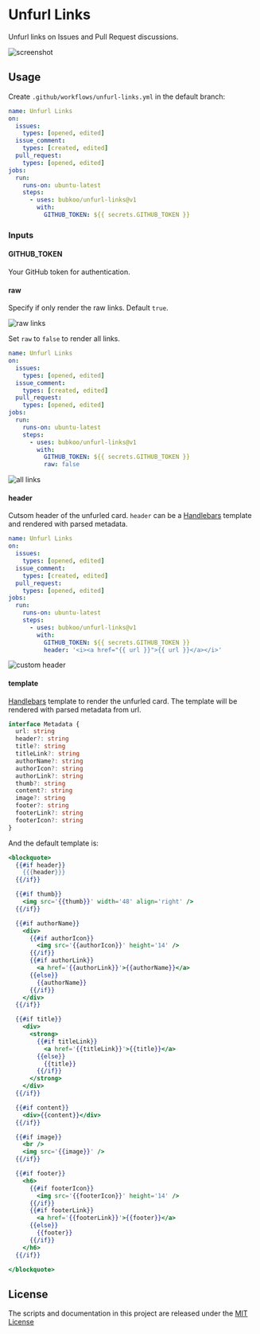 # Unfurl Links

Unfurl links on Issues and Pull Request discussions.

![screenshot](https://github.com/bubkoo/unfurl-links/blob/master/screenshots/default.jpg?raw=true)

## Usage

Create `.github/workflows/unfurl-links.yml` in the default branch:

```yml
name: Unfurl Links
on:
  issues:
    types: [opened, edited]
  issue_comment:
    types: [created, edited]
  pull_request:
    types: [opened, edited]
jobs:
  run:
    runs-on: ubuntu-latest
    steps:
      - uses: bubkoo/unfurl-links@v1
        with:
          GITHUB_TOKEN: ${{ secrets.GITHUB_TOKEN }}
```

### Inputs

#### GITHUB_TOKEN

Your GitHub token for authentication.

#### raw

Specify if only render the raw links. Default `true`.

![raw links](https://github.com/bubkoo/unfurl-links/blob/master/screenshots/raw-links.jpg?raw=true)

Set `raw` to `false` to render all links.

```yml
name: Unfurl Links
on:
  issues:
    types: [opened, edited]
  issue_comment:
    types: [created, edited]
  pull_request:
    types: [opened, edited]
jobs:
  run:
    runs-on: ubuntu-latest
    steps:
      - uses: bubkoo/unfurl-links@v1
        with:
          GITHUB_TOKEN: ${{ secrets.GITHUB_TOKEN }}
          raw: false
```

![all links](https://github.com/bubkoo/unfurl-links/blob/master/screenshots/all-links.jpg?raw=true)

#### header

Cutsom header of the unfurled card. `header` can be a [Handlebars](https://handlebarsjs.com/) template and rendered with parsed metadata.

```yml
name: Unfurl Links
on:
  issues:
    types: [opened, edited]
  issue_comment:
    types: [created, edited]
  pull_request:
    types: [opened, edited]
jobs:
  run:
    runs-on: ubuntu-latest
    steps:
      - uses: bubkoo/unfurl-links@v1
        with:
          GITHUB_TOKEN: ${{ secrets.GITHUB_TOKEN }}
          header: '<i><a href="{{ url }}">{{ url }}</a></i>'
```

![custom header](https://github.com/bubkoo/unfurl-links/blob/master/screenshots/custom-header.jpg?raw=true)

#### template

[Handlebars](https://handlebarsjs.com/) template to render the unfurled card. The template will be rendered with parsed metadata from url.

```ts
interface Metadata {
  url: string
  header?: string
  title?: string
  titleLink?: string
  authorName?: string
  authorIcon?: string
  authorLink?: string
  thumb?: string
  content?: string
  image?: string
  footer?: string
  footerLink?: string
  footerIcon?: string
}
```

And the default template is:

```hbs
<blockquote>
  {{#if header}}
    {{{header}}}
  {{/if}}

  {{#if thumb}}
    <img src='{{thumb}}' width='48' align='right' />
  {{/if}}

  {{#if authorName}}
    <div>
      {{#if authorIcon}}
        <img src='{{authorIcon}}' height='14' />
      {{/if}}
      {{#if authorLink}}
        <a href='{{authorLink}}'>{{authorName}}</a>
      {{else}}
        {{authorName}}
      {{/if}}
    </div>
  {{/if}}

  {{#if title}}
    <div>
      <strong>
        {{#if titleLink}}
          <a href='{{titleLink}}'>{{title}}</a>
        {{else}}
          {{title}}
        {{/if}}
      </strong>
    </div>
  {{/if}}

  {{#if content}}
    <div>{{content}}</div>
  {{/if}}

  {{#if image}}
    <br />
    <img src='{{image}}' />
  {{/if}}

  {{#if footer}}
    <h6>
      {{#if footerIcon}}
        <img src='{{footerIcon}}' height='14' />
      {{/if}}
      {{#if footerLink}}
        <a href='{{footerLink}}'>{{footer}}</a>
      {{else}}
        {{footer}}
      {{/if}}
    </h6>
  {{/if}}

</blockquote>
```

## License

The scripts and documentation in this project are released under the [MIT License](LICENSE)
